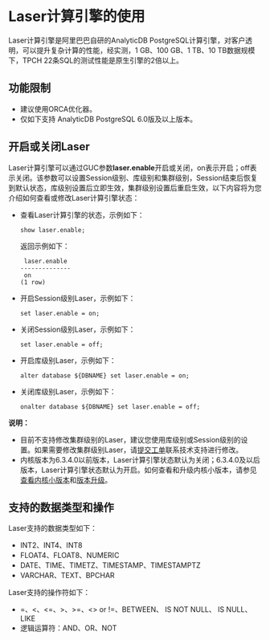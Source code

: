 # Laser计算引擎的使用

Laser计算引擎是阿里巴巴自研的AnalyticDB PostgreSQL计算引擎，对客户透明，可以提升复杂计算的性能，经实测，1 GB、100 GB、1 TB、10 TB数据规模下，TPCH 22条SQL的测试性能是原生引擎的2倍以上。

## 功能限制

-   建议使用ORCA优化器。
-   仅如下支持 AnalyticDB PostgreSQL 6.0版及以上版本。

## 开启或关闭Laser

Laser计算引擎可以通过GUC参数**laser.enable**开启或关闭，on表示开启；off表示关闭。该参数可以设置Session级别、库级别和集群级别，Session结束后恢复到默认状态，库级别设置后立即生效，集群级别设置后重启生效，以下内容将为您介绍如何查看或修改Laser计算引擎状态：

-   查看Laser计算引擎的状态，示例如下：

    ```
    show laser.enable;
    ```

    返回示例如下：

    ```
     laser.enable
    --------------
     on
    (1 row)
    ```

-   开启Session级别Laser，示例如下：

    ```
    set laser.enable = on;
    ```

-   关闭Session级别Laser，示例如下：

    ```
    set laser.enable = off;
    ```

-   开启库级别Laser，示例如下：

    ```
    alter database ${DBNAME} set laser.enable = on;
    ```

-   关闭库级别Laser，示例如下：

    ```
    onalter database ${DBNAME} set laser.enable = off;
    ```


**说明：**

-   目前不支持修改集群级别的Laser，建议您使用库级别或Session级别的设置。如果需要修改集群级别Laser，请[提交工单](https://workorder-intl.console.aliyun.com/#/ticket/createIndex)联系技术支持进行修改。
-   内核版本为6.3.4.0以前版本，Laser计算引擎状态默认为关闭；6.3.4.0及以后版本，Laser计算引擎状态默认为开启。如何查看和升级内核小版本，请参见[查看内核小版本]()和[版本升级](/intl.zh-CN/实例管理/版本管理/版本升级.md)。

## 支持的数据类型和操作

Laser支持的数据类型如下：

-   INT2、INT4、INT8
-   FLOAT4、FLOAT8、NUMERIC
-   DATE、TIME、TIMETZ、TIMESTAMP、TIMESTAMPTZ
-   VARCHAR、TEXT、BPCHAR

Laser支持的操作符如下：

-   =、<、<=、\>、\>=、<\> or !=、BETWEEN、 IS NOT NULL、 IS NULL、LIKE
-   逻辑运算符：AND、OR、NOT


